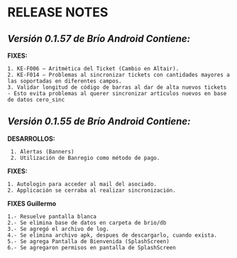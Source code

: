 RELEASE NOTES
=============

*Versión 0.1.57 de Brío Android Contiene:*
------------------------------------------
 
**FIXES:**

	1. KE-F006 – Aritmética del Ticket (Cambio en Altair).
	2. KE-F014 – Problemas al sincronizar tickets con cantidades mayores a las soportadas en diferentes campos.
	3. Validar longitud de código de barras al dar de alta nuevos tickets - Esto evita problemas al querer sincronizar artículos nuevos en base de datos cero_sinc 

*Versión 0.1.55 de Brío Android Contiene:*
------------------------------------------
**DESARROLLOS:**

	 1. Alertas (Banners)
	 2. Utilización de Banregio como método de pago.
 
**FIXES:**

	1. Autologin para acceder al mail del asociado.
	2. Applicación se cerraba al realizar sincronización.

**FIXES Guillermo**

    1.- Resuelve pantalla blanca
    2.- Se elimina base de datos en carpeta de brio/db
    3.- Se agregó el archivo de log.
    4.- Se elimina archivo apk, despues de descargarlo, cuando exista.
    5.- Se agrega Pantalla de Bienvenida (SplashScreen)
    6.- Se agregaron permisos en pantalla de SplashScreen